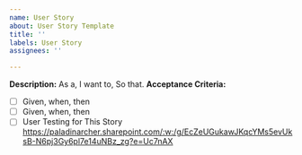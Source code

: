 ```yaml
---
name: User Story
about: User Story Template
title: ''
labels: User Story
assignees: ''

---
```


**Description:** 
As a, 
I want to, 
So that.
**Acceptance Criteria:** 
- [ ] Given, when, then 
- [ ] Given, when, then 
- [ ] User Testing for This Story
https://paladinarcher.sharepoint.com/:w:/g/EcZeUGukawJKqcYMs5evUksB-N6pj3Gy6pl7e14uNBz_zg?e=Uc7nAX
